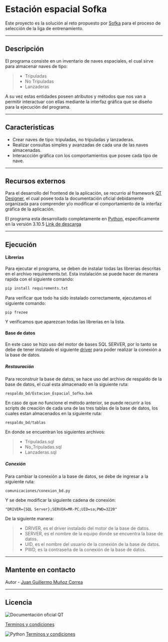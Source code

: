 # Estación espacial Sofka

Este proyecto es la solución al reto propuesto por [Sofka](https://www.sofka.com.co/ "Sofka") para el proceso de selección de la liga de entrenamiento.

---

## Descripción

El programa consiste en un inventario de naves espaciales, el cual sirve para almacenar naves de tipo:

> - Tripuladas
> - No Tripuladas
> - Lanzaderas

A su vez estas entidades poseen atributos y métodos que nos van a permitir interactuar con ellas mediante la interfaz gráfica que se diseño para la ejecución del programa.

---

## Caracteristicas

- Crear naves de tipo: tripuladas, no tripuladas y lanzaderas.
- Realizar consultas simples y avanzadas de cada una de las naves almacenadas.
- Interaccción gráfica con los comportamientos que posee cada tipo de nave.

---

## Recursos externos

Para el desarrollo del frontend de la aplicación, se recurrio al framework [QT Designer](https://doc.qt.io/all-topics.html "QT Designer"), el cual posee toda la documentación oficial debidamente organizada para comprender y/o modificar el comportamiento de la interfaz gráfica de la aplicación.

El programa esta desarrollado completamente en [Python](https://www.python.org/ "Python"), especificamente en la versión 3.10.5 [Link de descarga](https://www.python.org/downloads/ "Link de descarga")

---

## Ejecución

#### Librerias

Para ejecutar el programa, se deben de instalar todas las librerias descritas en el archivo requirements.txt. Esta instalación se puede hacer de manera rapida con el siguiente comando:

```bash
pip install requirements.txt
```

Para verificar que todo ha sido instalado correctamente, ejecutamos el siguiente comando:

```
pip frezee
```

Y verificamos que aparezcan todas las librerias en la lista.

#### Base de datos

En este caso se hizo uso del motor de bases SQL SERVER, por lo tanto se debe de tener instalado el siguiente [driver](https://docs.microsoft.com/en-us/sql/connect/odbc/download-odbc-driver-for-sql-server?view=sql-server-ver16 "driver") para poder realizar la conexión a la base de datos.

##### Restauración

Para reconstruir la base de datos, se hace uso del archivo de respaldo de la base de datos, el cual esta almacenado en la siguiente ruta:

```
respaldo_bd/Estacion_Espacial_Sofka.bak
```

En caso de que no funcione el método anterior, se puede recurrir a los scripts de creación de cada una de las tres tablas de la base de datos, los cuales estan almacenados en la siguiente ruta:

```
respaldo_bd/tablas
```

En donde se encuentran los siguientes archivos:

> - Tripuladas.sql
> - No_Tripuladas.sql
> - Lanzaderas.sql

##### Conexión

Para cambiar la conexión a la base de datos, se debe de ingresar a la siguiente ruta:

```
comunicaciones/conexion_bd.py
```

Y se debe modificar la siguiente cadena de conexión:

```
"DRIVER={SQL Server};SERVER=MR-PC;UID=sa;PWD=3220"
```

De la siguiente manera:

> - DRIVER, es el driver instalado del motor de la base de datos.
> - SERVER, es el nombre de la equipo donde se encuentra la base de datos.
> - UID, es el nombre del usuario de la conexión de la base de datos.
> - PWD, es la contraseña de la conexión de la base de datos.

---

## Mantente en contacto

Autor - [Juan Guillermo Muñoz Correa](www.linkedin.com/in/juan-guillermo-muñoz-correa-95b817128 "Juan Guillermo Muñoz Correa")

---

## Licencia

![Documentación oficial QT](https://doc.qt.io/style/qt-logo-documentation.svg)

[Terminos y condiciones](https://www.qt.io/terms-conditions/ "Terminos y condiciones")

![Python](https://www.python.org/static/img/python-logo.png "Python")
[Terminos y condiciones](https://docs.python.org/3/license.html "Terminos y condiciones")
